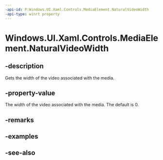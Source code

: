 ```yaml
---
-api-id: P:Windows.UI.Xaml.Controls.MediaElement.NaturalVideoWidth
-api-type: winrt property
---
```


<!-- Property syntax
public int NaturalVideoWidth { get; }
-->

# Windows.UI.Xaml.Controls.MediaElement.NaturalVideoWidth

## -description
Gets the width of the video associated with the media.


## -property-value
The width of the video associated with the media. The default is 0.

## -remarks

## -examples

## -see-also
